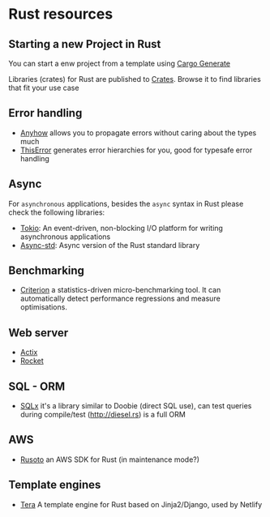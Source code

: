 # Rust resources

## Starting a new Project in Rust

You can start a enw project from a template using [Cargo Generate](https://github.com/cargo-generate/cargo-generate)

Libraries (crates) for Rust are published to [Crates](https://crates.io). Browse it to find libraries that fit your use
case

## Error handling

- [Anyhow](https://github.com/dtolnay/anyhow) allows you to propagate errors without caring about the types much
- [ThisError](https://github.com/dtolnay/thiserror) generates error hierarchies for you, good for typesafe error
  handling

## Async

For `asynchronous` applications, besides the `async` syntax in Rust please check the following libraries:

- [Tokio](https://crates.io/crates/tokio): An event-driven, non-blocking I/O platform for writing asynchronous
  applications
- [Async-std](https://crates.io/crates/async-std): Async version of the Rust standard library

## Benchmarking

- [Criterion](https://bheisler.github.io/criterion.rs/book/criterion_rs.html) a statistics-driven micro-benchmarking
  tool. It can automatically detect performance regressions and measure optimisations.

## Web server

- [Actix](https://github.com/actix/actix-web)
- [Rocket](https://rocket.rs)

## SQL - ORM

- [SQLx](https://github.com/launchbadge/sqlx) it's a library similar to Doobie (direct SQL use), can test queries during
  compile/test
  (http://diesel.rs) is a full ORM

## AWS

- [Rusoto](https://github.com/rusoto/rusoto) an AWS SDK for Rust (in maintenance mode?)

## Template engines

- [Tera](https://github.com/Keats/tera) A template engine for Rust based on Jinja2/Django, used by Netlify

